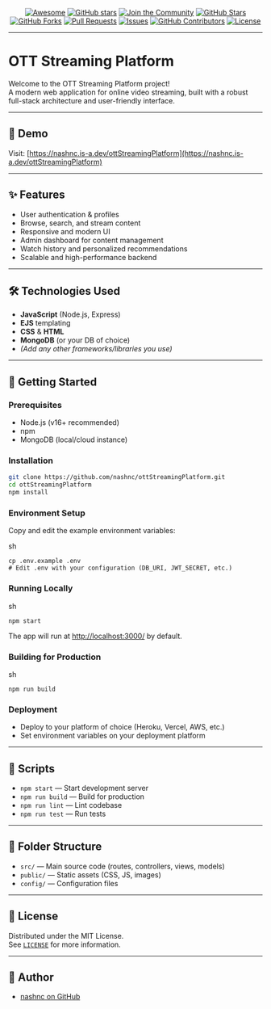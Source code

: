 <div align="center">

[![Awesome](https://img.shields.io/badge/Awesome-OTT%20Streaming-blueviolet?logo=github)](https://github.com/nashnc/ottStreamingPlatform)
[![GitHub stars](https://img.shields.io/github/stars/nashnc/ottStreamingPlatform?style=social)](https://github.com/nashnc/ottStreamingPlatform/stargazers)
[![Join the Community](https://img.shields.io/badge/Join%20My%20Community-@nashnc-ff69b4?logo=github)](https://github.com/nashnc)
[![GitHub Stars](https://img.shields.io/github/stars/nashnc/ottStreamingPlatform?color=yellow&label=Stars)](https://github.com/nashnc/ottStreamingPlatform/stargazers)
[![GitHub Forks](https://img.shields.io/github/forks/nashnc/ottStreamingPlatform?color=green&label=Forks)](https://github.com/nashnc/ottStreamingPlatform/fork)
[![Pull Requests](https://img.shields.io/github/issues-pr/nashnc/ottStreamingPlatform?label=Pull%20Requests)](https://github.com/nashnc/ottStreamingPlatform/pulls)
[![Issues](https://img.shields.io/github/issues/nashnc/ottStreamingPlatform?label=Issues)](https://github.com/nashnc/ottStreamingPlatform/issues)
[![GitHub Contributors](https://img.shields.io/github/contributors/nashnc/ottStreamingPlatform?label=Contributors)](https://github.com/nashnc/ottStreamingPlatform/graphs/contributors)
[![License](https://img.shields.io/github/license/nashnc/ottStreamingPlatform)](https://github.com/nashnc/ottStreamingPlatform/blob/main/LICENSE)

</div>

---

# OTT Streaming Platform

Welcome to the OTT Streaming Platform project!  
A modern web application for online video streaming, built with a robust full-stack architecture and user-friendly interface.

---

## 🚀 Demo

Visit: [https://nashnc.is-a.dev/ottStreamingPlatform](https://nashnc.is-a.dev/ottStreamingPlatform) <!-- Update this link if needed -->

---

## ✨ Features

- User authentication & profiles
- Browse, search, and stream content
- Responsive and modern UI
- Admin dashboard for content management
- Watch history and personalized recommendations
- Scalable and high-performance backend

---

## 🛠️ Technologies Used

- **JavaScript** (Node.js, Express)
- **EJS** templating
- **CSS** & **HTML**
- **MongoDB** (or your DB of choice)
- *(Add any other frameworks/libraries you use)*

---

## 🏁 Getting Started

### Prerequisites

- Node.js (v16+ recommended)
- npm
- MongoDB (local/cloud instance)

### Installation

```sh
git clone https://github.com/nashnc/ottStreamingPlatform.git
cd ottStreamingPlatform
npm install
 ```
### Environment Setup

Copy and edit the example environment variables:

sh

```
cp .env.example .env
# Edit .env with your configuration (DB_URI, JWT_SECRET, etc.)
```

### Running Locally

sh

```
npm start
```

The app will run at [http://localhost:3000/](http://localhost:3000/) by default.

### Building for Production

sh

```
npm run build
```

### Deployment

- Deploy to your platform of choice (Heroku, Vercel, AWS, etc.)
- Set environment variables on your deployment platform

---

## 📜 Scripts

- `npm start` — Start development server
- `npm run build` — Build for production
- `npm run lint` — Lint codebase
- `npm run test` — Run tests

---

## 📂 Folder Structure

- `src/` — Main source code (routes, controllers, views, models)
- `public/` — Static assets (CSS, JS, images)
- `config/` — Configuration files

---

## 📝 License

Distributed under the MIT License.  
See [`LICENSE`](https://github.com/nashnc/ottStreamingPlatform/edit/main/LICENSE) for more information.

---

## 👤 Author

- [nashnc on GitHub](https://github.com/nashnc)
